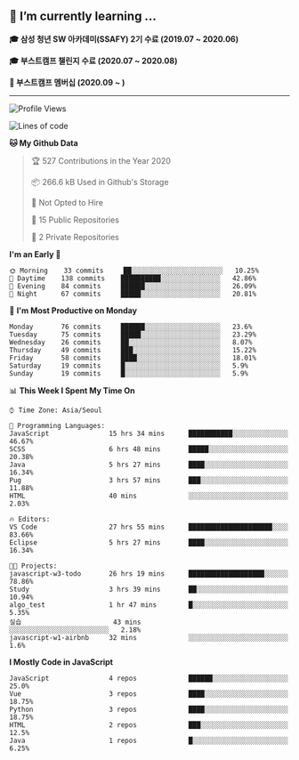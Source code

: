 ## 🌱 I’m currently learning ...

**🎓 삼성 청년 SW 아카데미(SSAFY) 2기 수료 (2019.07 ~ 2020.06)**

**🎓 부스트캠프 챌린지 수료 (2020.07 ~ 2020.08)**

**🏃  부스트캠프 멤버십 (2020.09 ~ )**
 
-----

<!--START_SECTION:waka-->
![Profile Views](http://img.shields.io/badge/Profile%20Views-247-blue)

![Lines of code](https://img.shields.io/badge/From%20Hello%20World%20I%27ve%20Written-34.4%20million%20lines%20of%20code-blue)

**🐱 My Github Data** 

> 🏆 527 Contributions in the Year 2020
 > 
> 📦 266.6 kB Used in Github's Storage 
 > 
> 🚫 Not Opted to Hire
 > 
> 📜 15 Public Repositories
 > 
> 🔑 2 Private Repositories 

**I'm an Early 🐤** 

```text
🌞 Morning    33 commits     ██░░░░░░░░░░░░░░░░░░░░░░░   10.25% 
🌆 Daytime    138 commits    ██████████░░░░░░░░░░░░░░░   42.86% 
🌃 Evening    84 commits     ██████░░░░░░░░░░░░░░░░░░░   26.09% 
🌙 Night      67 commits     █████░░░░░░░░░░░░░░░░░░░░   20.81%

```
📅 **I'm Most Productive on Monday** 

```text
Monday       76 commits     ██████░░░░░░░░░░░░░░░░░░░   23.6% 
Tuesday      75 commits     █████░░░░░░░░░░░░░░░░░░░░   23.29% 
Wednesday    26 commits     ██░░░░░░░░░░░░░░░░░░░░░░░   8.07% 
Thursday     49 commits     ███░░░░░░░░░░░░░░░░░░░░░░   15.22% 
Friday       58 commits     ████░░░░░░░░░░░░░░░░░░░░░   18.01% 
Saturday     19 commits     █░░░░░░░░░░░░░░░░░░░░░░░░   5.9% 
Sunday       19 commits     █░░░░░░░░░░░░░░░░░░░░░░░░   5.9%

```


📊 **This Week I Spent My Time On** 

```text
⌚︎ Time Zone: Asia/Seoul

💬 Programming Languages: 
JavaScript               15 hrs 34 mins      ███████████░░░░░░░░░░░░░░   46.67% 
SCSS                     6 hrs 48 mins       █████░░░░░░░░░░░░░░░░░░░░   20.38% 
Java                     5 hrs 27 mins       ████░░░░░░░░░░░░░░░░░░░░░   16.34% 
Pug                      3 hrs 57 mins       ███░░░░░░░░░░░░░░░░░░░░░░   11.88% 
HTML                     40 mins             ░░░░░░░░░░░░░░░░░░░░░░░░░   2.03%

🔥 Editors: 
VS Code                  27 hrs 55 mins      █████████████████████░░░░   83.66% 
Eclipse                  5 hrs 27 mins       ████░░░░░░░░░░░░░░░░░░░░░   16.34%

🐱‍💻 Projects: 
javascript-w3-todo       26 hrs 19 mins      ███████████████████░░░░░░   78.86% 
Study                    3 hrs 39 mins       ██░░░░░░░░░░░░░░░░░░░░░░░   10.94% 
algo_test                1 hr 47 mins        █░░░░░░░░░░░░░░░░░░░░░░░░   5.35% 
실습                       43 mins             ░░░░░░░░░░░░░░░░░░░░░░░░░   2.18% 
javascript-w1-airbnb     32 mins             ░░░░░░░░░░░░░░░░░░░░░░░░░   1.6%

```

**I Mostly Code in JavaScript** 

```text
JavaScript               4 repos             ██████░░░░░░░░░░░░░░░░░░░   25.0% 
Vue                      3 repos             ████░░░░░░░░░░░░░░░░░░░░░   18.75% 
Python                   3 repos             ████░░░░░░░░░░░░░░░░░░░░░   18.75% 
HTML                     2 repos             ███░░░░░░░░░░░░░░░░░░░░░░   12.5% 
Java                     1 repos             █░░░░░░░░░░░░░░░░░░░░░░░░   6.25%

```



<!--END_SECTION:waka-->
